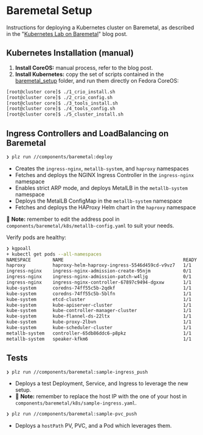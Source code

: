 # Baremetal Setup

Instructions for deploying a Kubernetes cluster on Baremetal,
as described in the
"[Kubernetes Lab on Baremetal](https://www.marcolancini.it/2021/blog-kubernetes-lab-baremetal/)"
blog post.


## Kubernetes Installation (manual)

1. **Install CoreOS:** manual process, refer to the blog post.
2. **Install Kubernetes:** copy the set of scripts contained in the [baremetal_setup](baremetal_setup/) folder, and run them directly on Fedora CoreOS:

```bash
[root@cluster core]$ ./1_crio_install.sh
[root@cluster core]$ ./2_crio_config.sh
[root@cluster core]$ ./3_tools_install.sh
[root@cluster core]$ ./4_tools_config.sh
[root@cluster core]$ ./5_cluster_install.sh
```

## Ingress Controllers and LoadBalancing on Baremetal

```bash
❯ plz run //components/baremetal:deploy
```
* Creates the `ingress-nginx`, `metallb-system`, and `haproxy` namespaces
* Fetches and deploys the NGINX Ingress Controller in the `ingress-nginx` namespace
* Enables strict ARP mode, and deploys MetalLB in the `metallb-system` namespace
* Deploys the MetalLB ConfigMap in the `metallb-system` namespace
* Fetches and deploys the HAProxy Helm chart in the `haproxy` namespace

📝 **Note:** remember to edit the address pool in `components/baremetal/k8s/metallb-config.yaml`
to suit your needs.

Verify pods are healthy:
```bash
❯ kgpoall
+ kubectl get pods --all-namespaces
NAMESPACE        NAME                                            READY   STATUS      RESTARTS   AGE
haproxy          haproxy-helm-haproxy-ingress-5546d459cd-v9vz7   1/1     Running     0          9m1s
ingress-nginx    ingress-nginx-admission-create-95njm            0/1     Completed   0          9m35s
ingress-nginx    ingress-nginx-admission-patch-w4ljg             0/1     Completed   0          9m35s
ingress-nginx    ingress-nginx-controller-67897c9494-dgxxw       1/1     Running     0          9m35s
kube-system      coredns-74ff55c5b-2qdkf                         1/1     Running     0          9d
kube-system      coredns-74ff55c5b-5blfn                         1/1     Running     0          9d
kube-system      etcd-cluster                                    1/1     Running     0          9d
kube-system      kube-apiserver-cluster                          1/1     Running     0          9d
kube-system      kube-controller-manager-cluster                 1/1     Running     0          9d
kube-system      kube-flannel-ds-22ltx                           1/1     Running     0          9d
kube-system      kube-proxy-2lbvn                                1/1     Running     0          9d
kube-system      kube-scheduler-cluster                          1/1     Running     0          9d
metallb-system   controller-65db86ddc6-p8pkz                     1/1     Running     0          9m28s
metallb-system   speaker-kfkm6                                   1/1     Running     0          9m29s
```

## Tests

```bash
❯ plz run //components/baremetal:sample-ingress_push
```
* Deploys a test Deployment, Service, and Ingress to leverage the new setup.
* 📝 **Note:** remember to replace the host IP with the one of your host in `components/baremetal/k8s/sample-ingress.yaml`.

```bash
❯ plz run //components/baremetal:sample-pvc_push
```
* Deploys a `hostPath` PV, PVC, and a Pod which leverages them.

